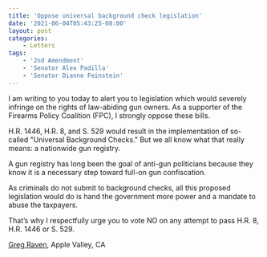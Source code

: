 ```yaml
---
title: 'Oppose universal background check legislation'
date: '2021-06-04T05:43:25-08:00'
layout: post
categories:
    - Letters
tags:
    - '2nd Amendment'
    - 'Senator Alex Padilla'
    - 'Senator Dianne Feinstein'
---
```


I am writing to you today to alert you to legislation which would severely infringe on the rights of law-abiding gun owners. As a supporter of the Firearms Policy Coalition (FPC), I strongly oppose these bills.

H.R. 1446, H.R. 8, and S. 529 would result in the implementation of so-called "Universal Background Checks." But we all know what that really means: a nationwide gun registry.

A gun registry has long been the goal of anti-gun politicians because they know it is a necessary step toward full-on gun confiscation.

As criminals do not submit to background checks, all this proposed legislation would do is hand the government more power and a mandate to abuse the taxpayers.

That’s why I respectfully urge you to vote NO on any attempt to pass H.R. 8, H.R. 1446 or S. 529.

[Greg Raven](https://www.gregraven.org/), Apple Valley, CA